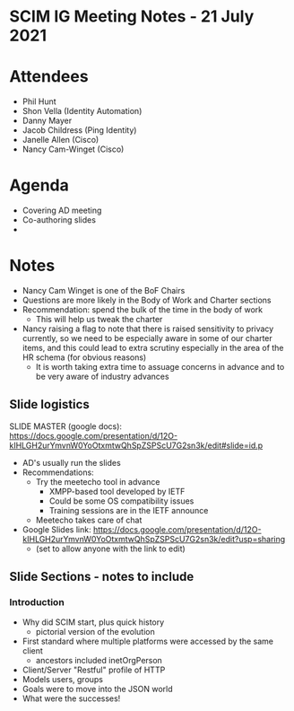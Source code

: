 # SCIM IG Meeting Notes - 21 July 2021

# Attendees

* Phil Hunt
* Shon Vella (Identity Automation)
* Danny Mayer
* Jacob Childress (Ping Identity)
* Janelle Allen (Cisco)
* Nancy Cam-Winget (Cisco)

# Agenda
 * Covering AD meeting
 * Co-authoring slides
 * 

# Notes
 * Nancy Cam Winget is one of the BoF Chairs
 * Questions are more likely in the Body of Work and Charter sections
 * Recommendation: spend the bulk of the time in the body of work
     * This will help us tweak the charter
 * Nancy raising a flag to note that there is raised sensitivity to privacy currently, so we need to be especially aware in some of our charter items, and this could lead to extra scrutiny especially in the area of the HR schema (for obvious reasons)
     * It is worth taking extra time to assuage concerns in advance and to be very aware of industry advances

## Slide logistics
SLIDE MASTER (google docs): https://docs.google.com/presentation/d/12O-kIHLGH2urYmvnW0YoOtxmtwQhSpZSPScU7G2sn3k/edit#slide=id.p
* AD's usually run the slides
* Recommendations:
    * Try the meetecho tool in advance
        * XMPP-based tool developed by IETF
        * Could be some OS compatibility issues
        * Training sessions are in the IETF announce
    * Meetecho takes care of chat
* Google Slides link: https://docs.google.com/presentation/d/12O-kIHLGH2urYmvnW0YoOtxmtwQhSpZSPScU7G2sn3k/edit?usp=sharing
    * (set to allow anyone with the link to edit)

## Slide Sections - notes to include

### Introduction
 * Why did SCIM start, plus quick history
     * pictorial version of the evolution
 * First standard where multiple platforms were accessed by the same client
     * ancestors included inetOrgPerson
 * Client/Server "Restful" profile of HTTP
 * Models users, groups
 * Goals were to move into the JSON world
 * What were the successes!


